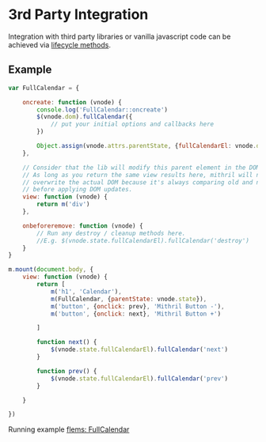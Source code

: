 # 3rd Party Integration

Integration with third party libraries or vanilla javascript code can be achieved via [lifecycle methods](lifecycle-methods.md).

## Example

```javascript
var FullCalendar = {

	oncreate: function (vnode) {
		console.log('FullCalendar::oncreate')
		$(vnode.dom).fullCalendar({
			// put your initial options and callbacks here
		})

		Object.assign(vnode.attrs.parentState, {fullCalendarEl: vnode.dom})
	},

	// Consider that the lib will modify this parent element in the DOM (e.g. add dependent class attribute and values).
	// As long as you return the same view results here, mithril will not
	// overwrite the actual DOM because it's always comparing old and new VDOM
	// before applying DOM updates.
	view: function (vnode) {
		return m('div')
	},

	onbeforeremove: function (vnode) {
		// Run any destroy / cleanup methods here.
		//E.g. $(vnode.state.fullCalendarEl).fullCalendar('destroy')
	}
}

m.mount(document.body, {
	view: function (vnode) {
		return [
			m('h1', 'Calendar'),
			m(FullCalendar, {parentState: vnode.state}),
			m('button', {onclick: prev}, 'Mithril Button -'),
			m('button', {onclick: next}, 'Mithril Button +')

		]

		function next() {
			$(vnode.state.fullCalendarEl).fullCalendar('next')
		}

		function prev() {
			$(vnode.state.fullCalendarEl).fullCalendar('prev')
		}

	}

})

```

Running example [flems: FullCalendar](https://flems.io/#0=N4IgZglgNgpgziAXAbVAOwIYFsZJAOgAsAXLKEAGhAGMB7NYmBvAHigjQGsACAJxigBeADog4xAJ6w4hGDGKjuhfmBEgSxAA5xEAel3UAJmgBWcfNSi0ArobBQM-C7Sy6MJjAA9d7AEZxdMGsoKGoMWDRDR10AZnwAdnwABkDg0PCmKN58LA4LODhRAD4QAF8KdGxcRAIzShp6RmYagDdHbgAxNIBhDMj2wW5gYTQR4WJ6an4MRkRuILRqYgh6bgAKFrRaQxgASiGxhWI6NDhaWHwrAHM1gHIukN6oft5EREnpxlvdw-GAEg2Wx2+EMLl2+CCjz6WTWw1GR3G+m4mmsxG4EhsvG4HAgy3C3FommW9Dg3AwkW4YRCvgw1E4pNk-F+xFKP1G8PGAHlfCYYEt8BgChArmhAdsYALiMReOZNI4mMQAMrEGYwChDSFQJ6ZRwAUSgc024pBLlZh3KY3hLQgMAA7nMFksVmh1kadvs4eNxvxiNZeC6sHdDBAWt9zRRLeN6L4YGBaPx+FhaC0YA7rItiS6xe6DhziEiAErpsloCTcHbiXi0Mu6SmwcnWTTcHDEQjbBkwJzM-QAt0S8SqiE9aF6qDgzXal5B+DS6th+GlEaL9lYHI2BhrUHUaw4Bj4XzbCTqz3Ea12tMZ52uoF7XNe6XyP0u5DM8aB26EACMt3Vt0nWW+CM8zfNYHi1EdeGPOV+AYZVVUNG98AHRhWSA+8QNuXxUQmNAfzvBEjkmdg6TmTR+BaV8WV-ABZXFlGgbgACFsNWABaQDKPfLCpXoPCT3QnDLAgEjuDQGBPAUYCqO4W5aNbXgGOYniXQAannZkAF1IyOR1M1E8TiDWD1KN7RDkIlCcIP1cdhwiGFbjEiT1KOZdmV0q8yJgFojPw+9TONcyhyhOzRxs4KdV4O5PNDNl71chdLVZMoKhATAcDwfIECoE4mmIPAyg0qh2C4BAUEqdKalyeToHqP1yBqDRtD0XR000TgrmcVwqvoqAAAFP3wAaAFZdG6hSoHwOoqEkTRqhAOpynKuak13PKqDqvBGp0fRWvazrRpcBVeoAJkGgBOfBjoO1bJqykAZrmhaUrSx6AEdrE7CRat4er1ClJqdrQNqOroVwTHez7eriU7P10YNxF0cGPt4CRbvqB68Cepa8E1KkIu+36tua3aQZcVIQjxl4oYSZI4YgBHcYgtHpokWbMYQUoNNKIA)
